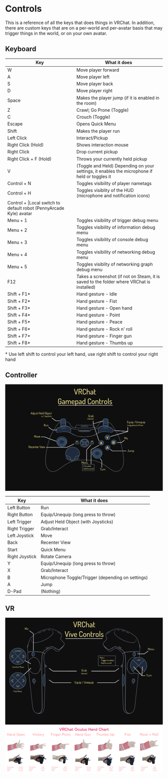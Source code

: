 # Controls

This is a reference of all the keys that does things in VRChat. In addition, there are custom keys that are
on a per-world and per-avatar basis that may trigger things in the world, or on your own avatar.

## Keyboard

|Key|What it does|
|---|------------|
|W|Move player forward|
|A|Move player left|
|S|Move player back|
|D|Move player right|
|Space|Makes the player jump (if it is enabled in the room)|
|Z|Crawl; Go Prone (Toggle)|
|C|Crouch (Toggle)|
|Escape|Opens Quick Menu|
|Shift|Makes the player run|
|Left Click|Interact/Pickup|
|Right Click (Hold)|Shows interaction mouse|
|Right Click|Drop current pickup|
|Right Click + F (Hold)|Throws your currently held pickup|
|V|(Toggle and Held) Depending on your settings, it enables the microphone if held or toggles it|
|Control + N|Toggles visibility of player nametags|
|Control + H|Toggles visiblity of the HUD (microphone and notification icons)|
|Control + \|Local switch to default robot (PennyArcade Kyle) avatar|
|Menu + 1|Toggles visibility of trigger debug menu|
|Menu + 2|Toggles visibility of information debug menu|
|Menu + 3|Toggles visibility of console debug menu|
|Menu + 4|Toggles visibility of networking debug menu|
|Menu + 5|Toggles visiblity of networking graph debug menu|
|F12|Takes a screenshot (if not on Steam, it is saved to the folder where VRChat is installed)|
|Shift + F1\*|Hand gesture - Idle|
|Shift + F2\*|Hand gesture - Fist|
|Shift + F3\*|Hand gesture - Open hand|
|Shift + F4\*|Hand gesture - Point|
|Shift + F5\*|Hand gesture - Peace|
|Shift + F6\*|Hand gesture - Rock n' roll|
|Shift + F7\*|Hand gesture - Finger gun|
|Shift + F8\*|Hand gesture - Thumbs up|

\* Use left shift to control your left hand, use right shift to control your right hand

## Controller

![Gamepad Controls](../images/gamepad-controls.png)  

|Key|What it does|
|---|------------|
|Left Button|Run|
|Right Button|Equip/Unequip (long press to throw)|
|Left Trigger|Adjust Held Object (with Joysticks)|
|Right Trigger|Grab/Interact|
|Left Joystick|Move|
|Back|Recenter View|
|Start|Quick Menu|
|Right Joystick|Rotate Camera|
|Y|Equip/Unequip (long press to throw)|
|X|Grab/Interact|
|B|Microphone Toggle/Trigger (depending on settings)|
|A|Jump|
|D-Pad|(Nothing)|

## VR

![Vive Controls](../images/vrchat-vive-controls.png)
![Oculus Touch Controls](../images/vrchat-oculus-touch-controls.png)  